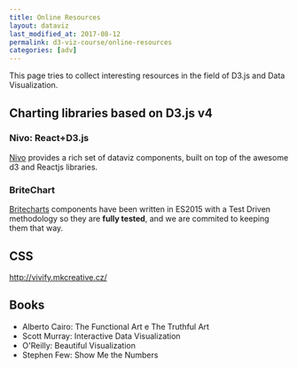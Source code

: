 ```yaml
---
title: Online Resources
layout: dataviz
last_modified_at: 2017-08-12
permalink: d3-viz-course/online-resources
categories: [adv]
---
```


This page tries to collect interesting resources in the field of D3.js and Data Visualization.

## Charting libraries based on D3.js v4

### Nivo: React+D3.js

[Nivo](http://nivo.rocks/) provides a rich set of dataviz components, built on top of the awesome d3 and Reactjs libraries.

### BriteChart

[Britecharts](http://eventbrite.github.io/britecharts/) components have been written in ES2015 with a Test Driven methodology so they are **fully tested**, and we are commited to keeping them that way.







## CSS

http://vivify.mkcreative.cz/



## Books

- Alberto Cairo: The Functional Art e The Truthful Art
- Scott Murray: Interactive Data Visualization
- O'Reilly: Beautiful Visualization
- Stephen Few: Show Me the Numbers